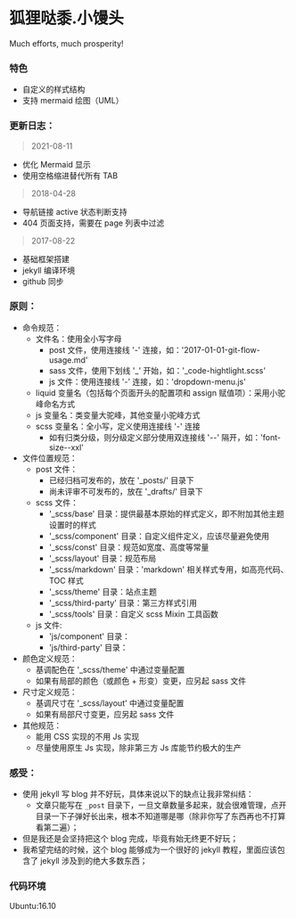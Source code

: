 # 狐狸哒黍.小馒头
Much efforts, much prosperity!


### 特色

- 自定义的样式结构
- 支持 mermaid 绘图（UML）
### 更新日志：

> 2021-08-11

- 优化 Mermaid 显示
- 使用空格缩进替代所有 TAB

> 2018-04-28

- 导航链接 active 状态判断支持
- 404 页面支持，需要在 page 列表中过滤

> 2017-08-22

- 基础框架搭建
- jekyll 编译环境
- github 同步

### 原则：

- 命令规范：
    - 文件名：使用全小写字母
        - post 文件，使用连接线 '-' 连接，如：'2017-01-01-git-flow-usage.md'
        - sass 文件，使用下划线 '_' 开始，如：'_code-hightlight.scss'
        - js 文件：使用连接线 '-' 连接，如：'dropdown-menu.js'
    - liquid 变量名（包括每个页面开头的配置项和 assign 赋值项）：采用小驼峰命名方式
    - js 变量名：类变量大驼峰，其他变量小驼峰方式
    - scss 变量名：全小写，定义使用连接线 '-' 连接
        - 如有归类分级，则分级定义部分使用双连接线 '--' 隔开，如：'font-size--xxl'
- 文件位置规范：
    - post 文件：
        - 已经归档可发布的，放在 '_posts/' 目录下
        - 尚未评审不可发布的，放在 '_drafts/' 目录下
    - scss 文件：
        - '_scss/base' 目录：提供最基本原始的样式定义，即不附加其他主题设置时的样式
        - '_scss/component' 目录：自定义组件定义，应该尽量避免使用
        - '_scss/const' 目录：规范如宽度、高度等常量
        - '_scss/layout' 目录：规范布局
        - '_scss/markdown' 目录：'markdown' 相关样式专用，如高亮代码、TOC 样式
        - '_scss/theme' 目录：站点主题
        - '_scss/third-party' 目录：第三方样式引用
        - '_scss/tools' 目录：自定义 scss Mixin 工具函数
    - js 文件:
        - 'js/component' 目录：
        - 'js/third-party' 目录：
- 颜色定义规范：
    - 基调配色在 '_scss/theme' 中通过变量配置
    - 如果有局部的颜色（或颜色 + 形变）变更，应另起 sass 文件
- 尺寸定义规范：
    - 基调尺寸在 '_scss/layout' 中通过变量配置
    - 如果有局部尺寸变更，应另起 sass 文件
- 其他规范：
    - 能用 CSS 实现的不用 Js 实现
    - 尽量使用原生 Js 实现，除非第三方 Js 库能节约极大的生产

### 感受：

- 使用 jekyll 写 blog 并不好玩，具体来说以下的缺点让我非常纠结：
    - 文章只能写在 `_post` 目录下，一旦文章数量多起来，就会很难管理，点开目录一下子弹好长出来，根本不知道哪是哪（除非你写了东西再也不打算看第二遍）；
- 但是我还是会坚持把这个 blog 完成，毕竟有始无终更不好玩；
- 我希望完结的时候，这个 blog 能够成为一个很好的 jekyll 教程，里面应该包含了 jekyll 涉及到的绝大多数东西；

### 代码环境

Ubuntu:16.10
